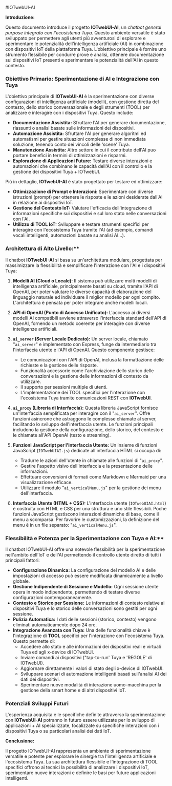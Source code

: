 

#IOTwebUI-AI

**Introduzione:**

Questo documento introduce il progetto **IOTwebUI-AI**, un _chatbot general purpose integrato con l'ecosistema Tuya_.
Questo ambiente versatile è stato sviluppato per permettere agli utenti più avventurosi di esplorare e sperimentare le potenzialità dell'intelligenza artificiale (AI) in combinazione con dispositivi IoT della piattaforma Tuya. L'obiettivo principale è fornire uno strumento flessibile per condurre prove e analisi, ottenere documentazione sui dispositivi IoT presenti e sperimentare le potenzialità dell'AI in questo contesto.

### Obiettivo Primario: Sperimentazione di AI e Integrazione con Tuya

L'obiettivo principale di **IOTwebUI-AI** è la sperimentazione con diverse configurazioni di intelligenza artificiale (modelli), con gestione diretta del contesto, dello storico conversazionale e degli strumenti (TOOL) per analizzare e interagire con i dispositivi Tuya. Questo include:

* **Documentazione Assistita:** Sfruttare l'AI per generare documentazione, riassunti o analisi basate sulle informazioni dei dispositivi.
* **Automazione Assistita:** Sfruttare l'AI per generare algoritmi ed automatismi per gestire situazioni complesse di non immediata soluzione, tenendo conto dei vincoli delle 'scene' Tuya.
* **Manutenzione Assistita:** Altro settore in cui il contributo dell'AI puo portare benefici in termini di ottimizzazioni e risparmi.
* **Esplorazione di Applicazioni Future:** Testare diverse interazioni e automazioni che combinano le capacità dell'AI con il controllo e la gestione dei dispositivi Tuya + IOTwebUI.
  
Più in dettaglio,  **IOTwebUI-AI**  è stato progettato per testare ed ottimizzare: 

* **Ottimizzazione di Prompt e Interazioni:** Sperimentare con diverse istruzioni (prompt) per ottenere le risposte e le azioni desiderate dall'AI in relazione ai dispositivi IoT.
* **Gestione del Contesto IoT:** Valutare l'efficacia dell'integrazione di informazioni specifiche sui dispositivi e sul loro stato nelle conversazioni con l'AI.
* **Utilizzo di TOOL IoT:** Sviluppare e testare strumenti specifici per interagire con l'ecosistema Tuya tramite l'AI (ad esempio, comandi vocali intelligenti, automazioni basate su analisi AI...).
  
### Architettura di Alto Livello:**

Il chatbot **IOTwebUI-AI** si basa su un'architettura modulare, progettata per massimizzare la flessibilità e semplificare l'interazione con l'AI e i dispositivi Tuya:

1.  **Modelli AI (Cloud o Locale):** Il sistema può utilizzare molti modelli di intelligenza artificiale, principalmente basati su cloud, tramite l'API di OpenAI, per poter valutare le diverse capacità di elaborazione del linguaggio naturale ed individuare il miglior modello per ogni compito. L'architettura è pensata per poter integrare anche modelli locali.

2.  **API di OpenAI (Punto di Accesso Unificato):** L'accesso ai diversi modelli AI compatibili avviene attraverso l'interfaccia standard dell'API di OpenAI, fornendo un metodo coerente per interagire con diverse intelligenze artificiali.

3.  **`ai_server` (Server Locale Dedicato):** Un server locale, chiamato "`ai_server`" e implementato con Express, funge da intermediario tra l'interfaccia utente e l'API di OpenAI. Questo componente gestisce:
    * Le comunicazioni con l'API di OpenAI, inclusa la formattazione delle richieste e la gestione delle risposte.
    * Funzionalità accessorie come l'archiviazione dello storico delle conversazioni e la gestione delle informazioni di contesto da utilizzare.
    * Il supporto per sessioni multiple di utenti.
    * L'implementazione dei TOOL specifici per l'interazione con l'ecosistema Tuya tramite comunicazioni REST con **IOTwebUI**.

4.  **`ai_proxy` (Libreria di Interfaccia):** Questa libreria JavaScript fornisce un'interfaccia semplificata per interagire con il "`ai_server`". Offre funzioni asincrone che astraggono le complesse chiamate al server, facilitando lo sviluppo dell'interfaccia utente. Le funzioni principali includono la gestione della configurazione, dello storico, del contesto e le chiamate all'API OpenAI (testo e streaming).

5.  **Funzioni JavaScript per l'Interfaccia Utente:** Un insieme di funzioni JavaScript (`IOTwebUIAI.js`) dedicate all'interfaccia HTML si occupa di:
    * Tradurre le azioni dell'utente in chiamate alle funzioni di "`ai_proxy`".
    * Gestire l'aspetto visivo dell'interfaccia e la presentazione delle informazioni.
    * Effettuare conversioni di formati come Markdown e Mermaid per una visualizzazione efficace.
    * Utilizzare il modulo "`ai_verticalMenu.js`" per la gestione dei menu dell'interfaccia.

6.  **Interfaccia Utente (HTML + CSS):** L'interfaccia utente  (`IOTwebUIAI.html`) è costruita con HTML e CSS per una struttura e uno stile flessibili. Poche funzioni JavaScript gestiscono interazioni dinamiche di base, come il menu a scomparsa.
Per favorire le customizzazioni, la definizione del menu è in un file separato: "`ai_verticalMenu.js`".

### Flessibilità e Potenza per la Sperimentazione con Tuya e AI:**

Il chatbot IOTwebUI-AI offre una notevole flessibilità per la sperimentazione nell'ambito dell'IoT e dell'AI permettendo il controllo utente diretto di tutti i principali fattori:

* **Configurazione Dinamica:** La configurazione del modello AI e delle impostazioni di accesso può essere modificata dinamicamente a livello globale.
* **Gestione Indipendente di Sessione e Modello:** Ogni sessione utente opera in modo indipendente, permettendo di testare diverse configurazioni contemporaneamente.
* **Contesto e Storico per Sessione:** Le informazioni di contesto relative ai dispositivi Tuya e lo storico delle conversazioni sono gestiti per ogni sessione.
* **Pulizia Automatica:** I dati delle sessioni (storico, contesto) vengono eliminati automaticamente dopo 24 ore.
* **Integrazione Avanzata con Tuya:** Una delle funzionalità chiave è l'integrazione di **TOOL** specifici per l'interazione con l'ecosistema Tuya. Questo permette di:
    * Accedere allo stato e alle informazioni dei dispositivi reali e virtuali Tuya ed agli x-device di IOTwebUI.
    * Inviare comandi ai dispositivi ("tap-to-run' Tuya e 'REGOLE' di IOTwebUI).
    * Aggiornare direttamente i valori di stato degli x-device di IOTwebUI.
    * Sviluppare scenari di automazione intelligenti basati sull'analisi AI dei dati dei dispositivi.
    * Sperimentare nuove modalità di interazione uomo-macchina per la gestione della smart home e di altri dispositivi IoT.

### Potenziali Sviluppi Futuri

L'esperienza acquisita e le specifiche definite attraverso la sperimentazione con **IOTwebUI-AI** potranno in futuro essere utilizzate per lo sviluppo di applicazioni + AI specializzate, focalizzate su specifiche interazioni con i dispositivi Tuya o su particolari analisi dei dati IoT.

**Conclusione:**

Il progetto IOTwebUI-AI rappresenta un ambiente di sperimentazione versatile e potente per esplorare le sinergie tra l'intelligenza artificiale e l'ecosistema Tuya. La sua architettura flessibile e l'integrazione di TOOL specifici offrono ai tecnici la possibilità di analizzare i dispositivi IoT, sperimentare nuove interazioni e definire le basi per future applicazioni intelligenti.
